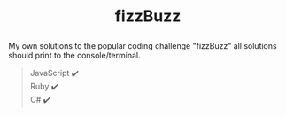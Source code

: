 # <p align=center>fizzBuzz  
  
My own solutions to the popular coding challenge "fizzBuzz" all solutions should print to the console/terminal.  
  
>JavaScript :heavy_check_mark:  
>Ruby :heavy_check_mark:  
>C#  :heavy_check_mark:  
